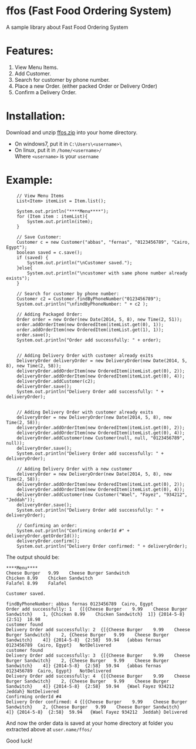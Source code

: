 ffos (Fast Food Ordering System)
====

A sample library about Fast Food Ordering System

Features:
========
1. View Menu Items.
2. Add Customer.
2. Search for customer by phone number.
3. Place a new Order. (either packed Order or Delivery Order)
4. Confirm a Delivery Order.

Installation:
========

Download and unzip [ffos.zip](https://github.com/MuhammadHewedy/ffos/raw/master/ffos.zip) into your home directory.
*    On windows7, put it in `C:\Users\<username>\`
*    On linux, put it in `/home/<username>/`  
Where `<username>` is your `username`

Example:
========

        // View Menu Items
        List<Item> itemList = Item.list();

        System.out.println("****Menu****");
        for (Item item : itemList){
            System.out.println(item);
        }

        // Save Customer:
        Customer c = new Customer("abbas", "fernas", "0123456789", "Cairo, Egypt");
        boolean saved = c.save();
        if (saved) {
            System.out.println("\nCustomer saved.");
        }else{
            System.out.println("\ncustomer with same phone number already exists");
        }

        // Search for customer by phone number:
        Customer c2 = Customer.findByPhoneNumber("0123456789");
        System.out.println("\nfindByPhoneNumber: " + c2 );

        // Adding Packaged Order:
        Order order = new Order(new Date(2014, 5, 8), new Time(2, 51));
        order.addOrderItem(new OrderedItem(itemList.get(0), 1));
        order.addOrderItem(new OrderedItem(itemList.get(1), 1));
        order.save();
        System.out.println("Order add successfully: " + order);


        // Adding Delivery Order with customer already exits
        DeliveryOrder deliveryOrder = new DeliveryOrder(new Date(2014, 5, 8), new Time(2, 58));
        deliveryOrder.addOrderItem(new OrderedItem(itemList.get(0), 2));
        deliveryOrder.addOrderItem(new OrderedItem(itemList.get(0), 4));
        deliveryOrder.addCustomer(c2);
        deliveryOrder.save();
        System.out.println("Delivery Order add successfully: " + deliveryOrder);


        // Adding Delivery Order with customer already exits
        deliveryOrder = new DeliveryOrder(new Date(2014, 5, 8), new Time(2, 58));
        deliveryOrder.addOrderItem(new OrderedItem(itemList.get(0), 2));
        deliveryOrder.addOrderItem(new OrderedItem(itemList.get(0), 4));
        deliveryOrder.addCustomer(new Customer(null, null, "0123456789", null));
        deliveryOrder.save();
        System.out.println("Delivery Order add successfully: " + deliveryOrder);

        // Adding Delivery Order with a new customer
        deliveryOrder = new DeliveryOrder(new Date(2014, 5, 8), new Time(2, 58));
        deliveryOrder.addOrderItem(new OrderedItem(itemList.get(0), 2));
        deliveryOrder.addOrderItem(new OrderedItem(itemList.get(0), 4));
        deliveryOrder.addCustomer(new Customer("Wael", "Fayez", "934212", "Jeddah"));
        deliveryOrder.save();
        System.out.println("Delivery Order add successfully: " + deliveryOrder);

        // Confirming an order:
        System.out.println("Confirming orderId #" + deliveryOrder.getOrderId());
        deliveryOrder.confirm();
        System.out.println("Delivery Order confirmed: " + deliveryOrder);


The output should be:

    ****Menu****
    Cheese Burger	9.99	Cheese Burger Sandwitch
    Chicken	8.99	Chicken Sandwitch
    Falafel	8.99	Falafel

    Customer saved.

    findByPhoneNumber: abbas fernas	0123456789	Cairo, Egypt
    Order add successfully: 1	{[{Cheese Burger	9.99	Cheese Burger Sandwitch}	1, {Chicken	8.99	Chicken Sandwitch}	1]}	{2014-5-8}	{2:51}	18.98
    customer found
    Delivery Order add successfully: 2	{[{Cheese Burger	9.99	Cheese Burger Sandwitch}	2, {Cheese Burger	9.99	Cheese Burger Sandwitch}	4]}	{2014-5-8}	{2:58}	59.94	{abbas fernas	0123456789	Cairo, Egypt}	NotDelivered
    customer found
    Delivery Order add successfully: 3	{[{Cheese Burger	9.99	Cheese Burger Sandwitch}	2, {Cheese Burger	9.99	Cheese Burger Sandwitch}	4]}	{2014-5-8}	{2:58}	59.94	{abbas fernas	0123456789	Cairo, Egypt}	NotDelivered
    Delivery Order add successfully: 4	{[{Cheese Burger	9.99	Cheese Burger Sandwitch}	2, {Cheese Burger	9.99	Cheese Burger Sandwitch}	4]}	{2014-5-8}	{2:58}	59.94	{Wael Fayez	934212	Jeddah}	NotDelivered
    Confirming orderId #4
    Delivery Order confirmed: 4	{[{Cheese Burger	9.99	Cheese Burger Sandwitch}	2, {Cheese Burger	9.99	Cheese Burger Sandwitch}	4]}	{2014-5-8}	{2:58}	59.94	{Wael Fayez	934212	Jeddah}	Delivered

And now the order data is saved at your home directory at folder you extracted above at `user.name/ffos/`

Good luck!